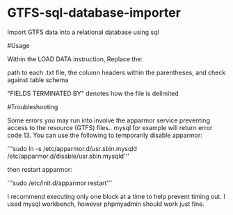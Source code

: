 # GTFS-sql-database-importer
Import GTFS data into a relational database using sql


#Usage

Within the LOAD DATA instruction, Replace the:

path to each .txt file,
the column headers within the parentheses, and check against table schema 


"FIELDS TERMINATED BY" denotes how the file is delimited

#Troubleshooting

Some errors you may run into involve the apparmor service preventing access to the resource (GTFS) files.. mysql for example will return error code 13. You can use the following to temporarily disable apparmor:

'''sudo ln -s /etc/apparmor.d/usr.sbin.mysqld /etc/apparmor.d/disable/usr.sbin.mysqld'''

then restart apparmor:

'''sudo /etc/init.d/apparmor restart'''


I recommend executing only one block at a time to help prevent timing out. I used mysql workbench, however phpmyadmin should work just fine. 
